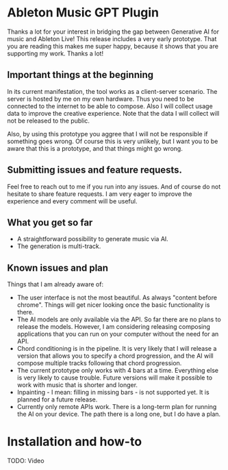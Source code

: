 # Ableton Music GPT Plugin

Thanks a lot for your interest in bridging the gap between Generative AI for music and Ableton Live! This release includes a very early prototype. That you are reading this makes me super happy, because it shows that you are supporting my work. Thanks a lot!


## Important things at the beginning

In its current manifestation, the tool works as a client-server scenario. The server is hosted by me on my own hardware. Thus you need to be connected to the internet to be able to compose. Also I will collect usage data to improve the creative experience. Note that the data I will collect will not be released to the public.

Also, by using this prototype you aggree that I will not be responsible if something goes wrong. Of course this is very unlikely, but I want you to be aware that this is a prototype, and that things might go wrong.


## Submitting issues and feature requests.

Feel free to reach out to me if you run into any issues. And of course do not hesitate to share feature requests. I am very eager to improve the experience and every comment will be useful.


## What you get so far

- A straightforward possibility to generate music via AI.
- The generation is multi-track.


## Known issues and plan

Things that I am already aware of:

- The user interface is not the most beautiful. As always "content before chrome". Things will get nicer looking once the basic functionality is there.
- The AI models are only available via the API. So far there are no plans to release the models. However, I am considering releasing composing applications that you can run on your computer without the need for an API.
- Chord conditioning is in the pipeline. It is very likely that I will release a version that allows you to specify a chord progression, and the AI will compose multiple tracks following that chord progression.
- The current prototype only works with 4 bars at a time. Everything else is very likely to cause trouble. Future versions will make it possible to work with music that is shorter and longer.
- Inpainting - I mean: filling in missing bars - is not supported yet. It is planned for a future release.
- Currently only remote APIs work. There is a long-term plan for running the AI on your device. The path there is a long one, but I do have a plan.


# Installation and how-to

TODO: Video
